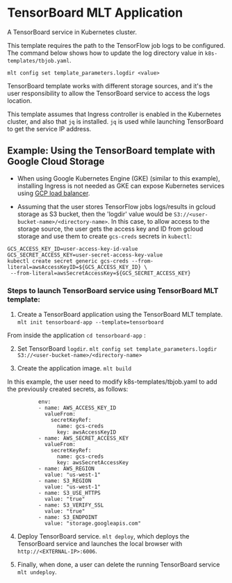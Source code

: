 # TensorBoard MLT Application

A TensorBoard service in Kubernetes cluster.

This template requires the path to the TensorFlow job logs to be configured.
The command below shows how to update the log directory value in `k8s-templates/tbjob.yaml`.

`mlt config set template_parameters.logdir <value>`

TensorBoard template works with different storage sources, and it's the user responsibility to allow the TensorBoard service to access the logs location.

This template assumes that Ingress controller is enabled in the Kubernetes cluster, and also that `jq` is installed. `jq` is used while launching TensorBoard to get the service IP address.



## Example: Using the TensorBoard template with Google Cloud Storage

- When using Google Kubernetes Engine (GKE) (similar to this example), installing Ingress is not needed as GKE can expose Kubernetes services using [GCP load balancer](https://cloud.google.com/kubernetes-engine/docs/how-to/exposing-apps).

- Assuming that the user stores TensorFlow jobs logs/results in gcloud storage as S3 bucket, then the 'logdir' value would be 
`S3://<user-bucket-name>/<directory-name>`. In this case, to allow access to the storage source, the user gets the access key and ID from gcloud storage and use them to create `gcs-creds` secrets in `kubectl`:

```
GCS_ACCESS_KEY_ID=user-access-key-id-value
GCS_SECRET_ACCESS_KEY=user-secret-access-key-value
kubectl create secret generic gcs-creds --from-literal=awsAccessKeyID=${GCS_ACCESS_KEY_ID} \
 --from-literal=awsSecretAccessKey=${GCS_SECRET_ACCESS_KEY}
 ```

### Steps to launch TensorBoard service using TensorBoard MLT template:

1. Create a TensorBoard application using the TensorBoard MLT template.
`mlt init tensorboard-app --template=tensorboard`

From inside the application `cd tensorboard-app` :

2. Set TensorBoard `logdir`.
`mlt config set template_parameters.logdir S3://<user-bucket-name>/<directory-name>`

3. Create the application image.
`mlt build`

In this example, the user need to modify k8s-templates/tbjob.yaml to add the previously created secrets, as follows:

```
          env:
          - name: AWS_ACCESS_KEY_ID
            valueFrom:
              secretKeyRef:
                name: gcs-creds
                key: awsAccessKeyID
          - name: AWS_SECRET_ACCESS_KEY
            valueFrom:
              secretKeyRef:
                name: gcs-creds
                key: awsSecretAccessKey
          - name: AWS_REGION
            value: "us-west-1"
          - name: S3_REGION
            value: "us-west-1"
          - name: S3_USE_HTTPS
            value: "true"
          - name: S3_VERIFY_SSL
            value: "true"
          - name: S3_ENDPOINT
            value: "storage.googleapis.com"
```

4. Deploy TensorBoard service.
`mlt deploy`,
which deploys the TensorBoard service and launches the local browser with `http://<EXTERNAL-IP>:6006`.

7. Finally, when done, a user can delete the running TensorBoard service
`mlt undeploy`.
